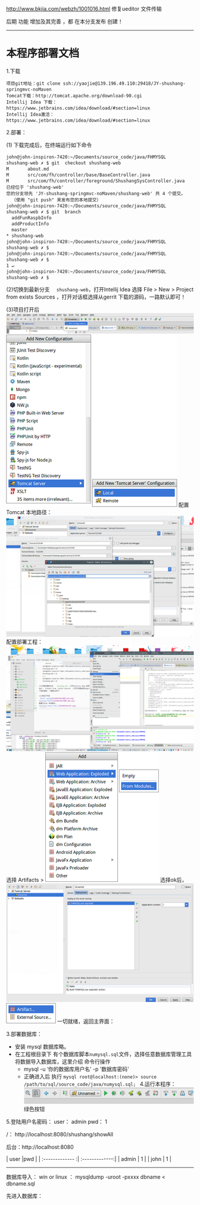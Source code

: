 http://www.bkjia.com/webzh/1001016.html  修复ueditor  文件传输

后期 功能 增加及其完善 ，都 在本分支发布 创建！

--------

本程序部署文档
=====
1.下载

	项目git地址：git clone ssh://yaojie@139.196.49.110:29418/JY-shushang-springmvc-noMaven
	Tomcat下载：http://tomcat.apache.org/download-90.cgi
	Intellij Idea 下载：https://www.jetbrains.com/idea/download/#section=linux
	Intellij Idea激活：https://www.jetbrains.com/idea/download/#section=linux

2.部署：


  (1) 下载完成后，在终端运行如下命令

	john@john-inspiron-7420:~/Documents/source_code/java/FHMYSQL
    shushang-web ✗ $ git  checkout shushang-web
    M       about.md
    M       src/com/fh/controller/base/BaseController.java
    M       src/com/fh/controller/foreground/ShushangSysController.java
    已经位于 'shushang-web'
    您的分支领先 'JY-shushang-springmvc-noMaven/shushang-web' 共 4 个提交。
      （使用 "git push" 来发布您的本地提交）
    john@john-inspiron-7420:~/Documents/source_code/java/FHMYSQL
    shushang-web ✗ $ git  branch
      addFunRaspbInfo
      addProductInfo
      master
    * shushang-web
    john@john-inspiron-7420:~/Documents/source_code/java/FHMYSQL
    shushang-web ✗ $
    john@john-inspiron-7420:~/Documents/source_code/java/FHMYSQL
    shushang-web ✗ $                                                                                                                                                                        1 ↵
    john@john-inspiron-7420:~/Documents/source_code/java/FHMYSQL
    shushang-web ✗ $

(2)切换到最新分支 `  shushang-web`，打开Intellij Idea 选择 File > New >  Project from  exists Sources ，打开对话框选择从gerrit 下载的源码，一路默认即可！

(3)项目打开后
 ![edit config](READMEIMG/选区_045.png)
![config Tomcat](READMEIMG/菜单_046.png)
配置Tomcat 本地路径：
![config Tomcat Path ](READMEIMG/047.png)
配置部署工程：
![project  structure ](READMEIMG/048.png)
选择 Artifacts >
![Explodes](READMEIMG/050.png)
选择ok后，
![config server](READMEIMG/053.png)
![config server](READMEIMG/052.png)
一切就绪，返回主界面：

3.部署数据库：
* 安装 mysql 数据库略。
* 在工程根目录下 有个数据库脚本`numysql.sql`文件，选择任意数据库管理工具将数据导入数据库，这里介绍 命令行操作
	+ mysql -u  ‘你的数据库用户名’ -p '数据库密码'
	+ 正确进入后 执行 `mysql root@localhost:(none)> source /path/to/sql/source_code/java/numysql.sql;
`
4.运行本程序：
![run program ](READMEIMG/055.png)
绿色按钮

5.登陆用户名密码：
 user： admin
 pwd： 1

 /： http://localhost:8080/shushang/showAll

 后台：http://localhost:8080


| user     		|pwd    						 |
| :------------- :| :-------------:|
| admin       | 1     |
| john    	  | 1     |



---------
数据库导入：
 win or  linux ：  mysqldump  -uroot  -pxxxx  dbname < dbname.sql

先进入数据库：